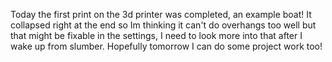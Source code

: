 Today the first print on the 3d printer was completed, an example boat! It collapsed right at the end so Im thinking it can't do overhangs too well but that might be fixable in the settings, I need to look more into that after I wake up from slumber. Hopefully tomorrow I can do some project work too!